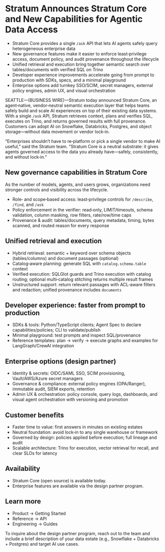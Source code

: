 # Stratum Announces Stratum Core and New Capabilities for Agentic Data Access

- Stratum Core provides a single `/ask` API that lets AI agents safely query heterogeneous enterprise data
- New governance features make it easier to enforce least‑privilege access, document policy, and audit provenance throughout the lifecycle
- Unified retrieval and execution bring together semantic search over tables/documents with verified SQL on Trino
- Developer experience improvements accelerate going from prompt to production with SDKs, specs, and a minimal playground
- Enterprise options add turnkey SSO/SCIM, secret managers, external policy engines, admin UX, and visual orchestration

SEATTLE—(BUSINESS WIRE)—Stratum today announced Stratum Core, an agent‑native, vendor‑neutral semantic execution layer that helps teams safely build and scale AI experiences on top of their existing data systems. With a single `/ask` API, Stratum retrieves context, plans and verifies SQL, executes on Trino, and returns governed results with full provenance. Customers can adopt AI on Snowflake, Databricks, Postgres, and object storage—without data movement or vendor lock‑in.

“Enterprises shouldn’t have to re‑platform or pick a single vendor to make AI useful,” said the Stratum team. “Stratum Core is a neutral substrate: it gives agents governed access to the data you already have—safely, consistently, and without lock‑in.”

## New governance capabilities in Stratum Core

As the number of models, agents, and users grows, organizations need stronger controls and visibility across the lifecycle.

- Role‑ and scope‑based access: least‑privilege controls for `/describe`, `/find`, and `/ask`
- Policy enforcement in the verifier: read‑only, LIMIT/timeouts, schema validation, column masking, row filters, rate/row/time caps
- Provenance & audit: tables/documents, query metadata, timing, bytes scanned, and routed reason for every response

## Unified retrieval and execution

- Hybrid retrieval: semantic + keyword over schema objects (tables/columns) and document passages (optional)
- Catalog‑aware planning: generate SQL with `catalog.schema.table` context
- Verified execution: SQLGlot guards and Trino execution with catalog routing; optional multi‑catalog stitching returns multiple result frames
- Unstructured support: return relevant passages with ACL‑aware filters and redaction; unified provenance includes `documents`

## Developer experience: faster from prompt to production

- SDKs & tools: Python/TypeScript clients; Agent Spec to declare capabilities/policies; CLI to validate/publish
- Minimal playground: test prompts and inspect SQL/provenance
- Reference templates: plan → verify → execute graphs and examples for LangGraph/CrewAI integration

## Enterprise options (design partner)

- Identity & secrets: OIDC/SAML SSO, SCIM provisioning, Vault/AWS/Azure secret managers
- Governance & compliance: external policy engines (OPA/Ranger), immutable audit, SIEM exports, retention
- Admin UX & orchestration: policy console, query logs, dashboards, and visual agent orchestration with versioning and promotion

## Customer benefits

- Faster time to value: first answers in minutes on existing estates
- Neutral foundation: avoid lock‑in to any single warehouse or framework
- Governed by design: policies applied before execution; full lineage and audit
- Scalable architecture: Trino for execution, vector retrieval for recall, and clear SLOs for latency

## Availability

- Stratum Core (open source) is available today.
- Enterprise features are available via the design partner program.

## Learn more

- Product → Getting Started
- Reference → API
- Engineering → Guides

To inquire about the design partner program, reach out to the team and include a brief description of your data estate (e.g., Snowflake + Databricks + Postgres) and target AI use cases.
